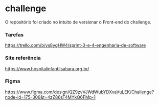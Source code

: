 # challenge
O repositório foi criado no intuito de versionar o Front-end do challenge.

### Tarefas
https://trello.com/b/ys8ygHW4/sprint-3-e-4-engenharia-de-software

### Site referência

https://www.hospitalinfantilsabara.org.br/

### Figma

https://www.figma.com/design/QZ9zvVJWdWubYDXvaVuLEK/Challenge?node-id=175-306&t=4zZ86sT4MYkQ6FMp-1

